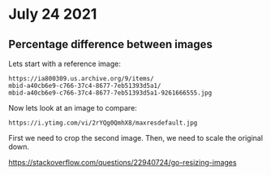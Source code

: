 # July 24 2021

## Percentage difference between images

Lets start with a reference image:

~~~
https://ia800309.us.archive.org/9/items/
mbid-a40cb6e9-c766-37c4-8677-7eb51393d5a1/
mbid-a40cb6e9-c766-37c4-8677-7eb51393d5a1-9261666555.jpg
~~~

Now lets look at an image to compare:

~~~
https://i.ytimg.com/vi/2rYQg0QmhX8/maxresdefault.jpg
~~~

First we need to crop the second image. Then, we need to scale the original
down.

https://stackoverflow.com/questions/22940724/go-resizing-images
